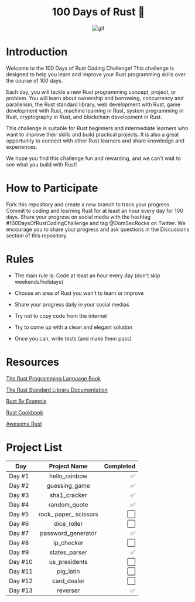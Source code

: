 <h1 align="center">100 Days of Rust 🦀 </h1>
<p align="center">
<img width="" src="https://media4.giphy.com/media/RbDKaczqWovIugyJmW/giphy.gif?cid=ecf05e4796b9znwjl0zqxljtzh2xe4yer17y5oojmj5kztep&rid=giphy.gif&ct=g" align="center" alt="gif" />
</p>

# Introduction
Welcome to the 100 Days of Rust Coding Challenge! This challenge is designed to help you learn and improve your Rust programming skills over the course of 100 days.

Each day, you will tackle a new Rust programming concept, project, or problem. You will learn about ownership and borrowing, concurrency and parallelism, the Rust standard library, web development with Rust, game development with Rust, machine learning in Rust, system programming in Rust, cryptography in Rust, and blockchain development in Rust.

This challenge is suitable for Rust beginners and intermediate learners who want to improve their skills and build practical projects. It is also a great opportunity to connect with other Rust learners and share knowledge and experiences.

We hope you find this challenge fun and rewarding, and we can't wait to see what you build with Rust!

# How to Participate
Fork this repository and create a new branch to track your progress.
Commit to coding and learning Rust for at least an hour every day for 100 days.
Share your progress on social media with the hashtag #100DaysOfRustCodingChallenge and tag @DomSecRocks on Twitter.
We encourage you to share your progress and ask questions in the Discussions section of this repository.

# Rules
- The main rule is: Code at least an hour every day (don't skip weekends/holidays)

- Choose an area of Rust you wan't to learn or improve

- Share your progress daily in your social medias

- Try not to copy code from the internet

- Try to come up with a clean and elegant solution
 
- Once you can, write tests (and make them pass)

# Resources
[The Rust Programming Language Book](https://doc.rust-lang.org/book/title-page.html)

[The Rust Standard Library Documentation](https://doc.rust-lang.org/std/index.html)

[Rust By Example](https://doc.rust-lang.org/stable/rust-by-example/)

[Rust Cookbook](https://rust-lang-nursery.github.io/rust-cookbook/)

[Awesome Rust](https://github.com/rust-unofficial/awesome-rust)


# Project List

| Day           | Project Name           | Completed                 |
| ------------- |:----------------------:| -------------------------:|
| Day #1        | hello_rainbow          | :white_check_mark:        |
| Day #2        | guessing_game          | :white_check_mark:        |
| Day #3        | sha1_cracker           | :white_check_mark:        |
| Day #4        | random_quote           | :white_check_mark:        |
| Day #5        | rock_ paper_ scissors  | :white_large_square:      |
| Day #6        | dice_roller            | :white_large_square:      |
| Day #7        | password_generator     | :white_check_mark:        |
| Day #8        | ip_checker             | :white_large_square:      |
| Day #9        | states_parser          | :white_check_mark:        |
| Day #10       | us_presidents          | :white_large_square:      |
| Day #11       | pig_latin              | :white_large_square:      |
| Day #12       | card_dealer            | :white_large_square:      |
| Day #13       | reverser               | :white_check_mark:        |
